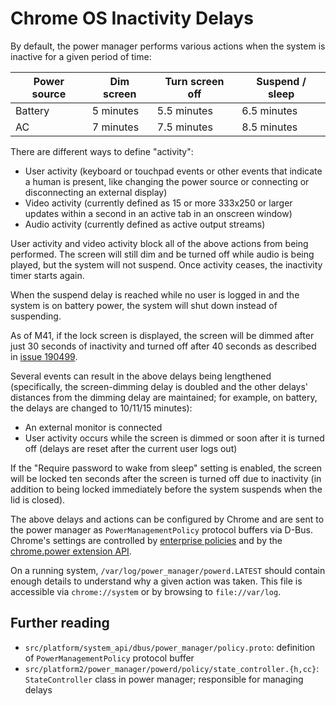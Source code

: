 # Chrome OS Inactivity Delays

By default, the power manager performs various actions when the system is
inactive for a given period of time:

| Power source | Dim screen | Turn screen off | Suspend / sleep |
|--------------|------------|-----------------|-----------------|
| Battery      | 5 minutes  | 5.5 minutes     | 6.5 minutes     |
| AC           | 7 minutes  | 7.5 minutes     | 8.5 minutes     |

There are different ways to define "activity":

-   User activity (keyboard or touchpad events or other events that indicate a
    human is present, like changing the power source or connecting or
    disconnecting an external display)
-   Video activity (currently defined as 15 or more 333x250 or larger updates
    within a second in an active tab in an onscreen window)
-   Audio activity (currently defined as active output streams)

User activity and video activity block all of the above actions from being
performed. The screen will still dim and be turned off while audio is being
played, but the system will not suspend. Once activity ceases, the inactivity
timer starts again.

When the suspend delay is reached while no user is logged in and the system is
on battery power, the system will shut down instead of suspending.

As of M41, if the lock screen is displayed, the screen will be dimmed after just
30 seconds of inactivity and turned off after 40 seconds as described in [issue
190499].

Several events can result in the above delays being lengthened (specifically,
the screen-dimming delay is doubled and the other delays' distances from the
dimming delay are maintained; for example, on battery, the delays are changed to
10/11/15 minutes):

-   An external monitor is connected
-   User activity occurs while the screen is dimmed or soon after it is turned
    off (delays are reset after the current user logs out)

If the "Require password to wake from sleep" setting is enabled, the screen will
be locked ten seconds after the screen is turned off due to inactivity (in
addition to being locked immediately before the system suspends when the lid is
closed).

The above delays and actions can be configured by Chrome and are sent to the
power manager as `PowerManagementPolicy` protocol buffers via D-Bus. Chrome's
settings are controlled by [enterprise policies] and by the [chrome.power
extension API].

On a running system, `/var/log/power_manager/powerd.LATEST` should contain
enough details to understand why a given action was taken. This file is
accessible via `chrome://system` or by browsing to `file://var/log`.

## Further reading

-   `src/platform/system_api/dbus/power_manager/policy.proto`: definition of
    `PowerManagementPolicy` protocol buffer
-   `src/platform2/power_manager/powerd/policy/state_controller.{h,cc}`:
    `StateController` class in power manager; responsible for managing delays

[issue 190499]: https://crbug.com/190499
[enterprise policies]: https://www.chromium.org/administrators/policy-list-3#PowerManagement
[chrome.power extension API]: https://developer.chrome.com/extensions/power.html
